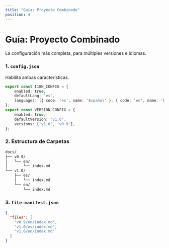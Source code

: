 ```yaml
---
title: "Guía: Proyecto Combinado"
position: 4
---
```


# Guía: Proyecto Combinado

La configuración más completa, para múltiples versiones e idiomas.

### 1. `config.json`
Habilita ambas características.
```typescript
export const I18N_CONFIG = {
    enabled: true,
    defaultLang: 'es',
    languages: [{ code: 'es', name: 'Español' }, { code: 'en', name: 'English' }],
};
export const VERSION_CONFIG = {
    enabled: true,
    defaultVersion: 'v1.0',
    versions: ['v1.0', 'v0.9'],
};
```

### 2. Estructura de Carpetas
```bash
docs/
├── v0.9/
│   └── en/
│       └── index.md
└── v1.0/
    ├── es/
    │   └── index.md
    └── en/
        └── index.md
```

### 3. `file-manifest.json`
```json
{
  "files": [
    "v0.9/en/index.md",
    "v1.0/es/index.md",
    "v1.0/en/index.md"
  ]
}
```
